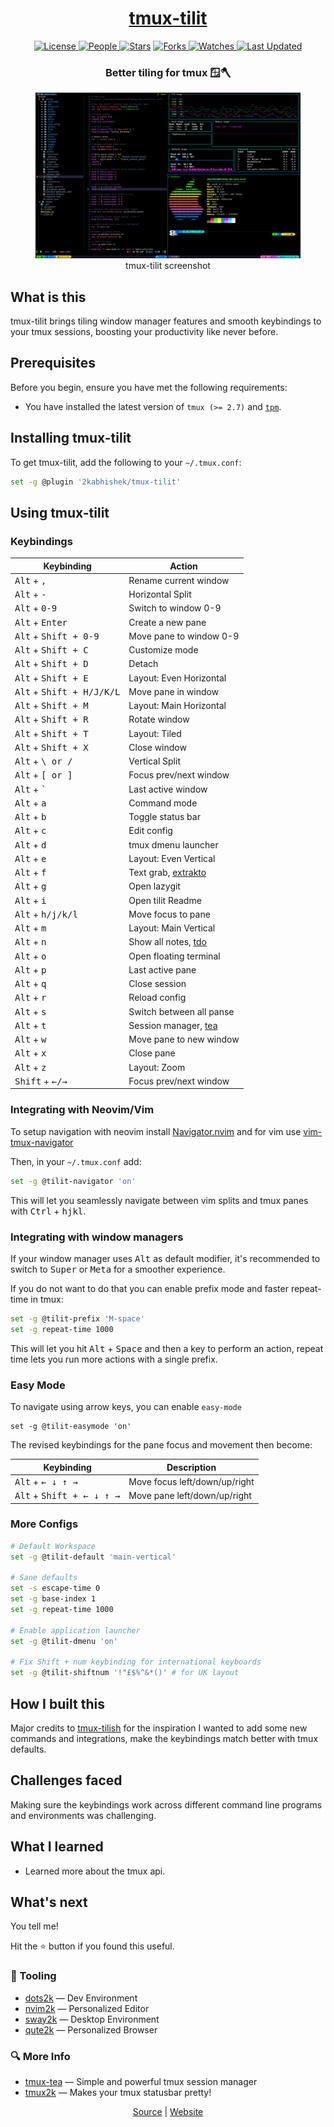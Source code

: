 <div align = "center">

<h1><a href="https://2kabhishek.github.io/tmux-tilit">tmux-tilit</a></h1>

<a href="https://github.com/2KAbhishek/tmux-tilit/blob/main/LICENSE">
<img alt="License" src="https://img.shields.io/github/license/2kabhishek/tmux-tilit?style=flat&color=eee&label="> </a>

<a href="https://github.com/2KAbhishek/tmux-tilit/graphs/contributors">
<img alt="People" src="https://img.shields.io/github/contributors/2kabhishek/tmux-tilit?style=flat&color=ffaaf2&label=People"> </a>

<a href="https://github.com/2KAbhishek/tmux-tilit/stargazers">
<img alt="Stars" src="https://img.shields.io/github/stars/2kabhishek/tmux-tilit?style=flat&color=98c379&label=Stars"></a>

<a href="https://github.com/2KAbhishek/tmux-tilit/network/members">
<img alt="Forks" src="https://img.shields.io/github/forks/2kabhishek/tmux-tilit?style=flat&color=66a8e0&label=Forks"> </a>

<a href="https://github.com/2KAbhishek/tmux-tilit/watchers">
<img alt="Watches" src="https://img.shields.io/github/watchers/2kabhishek/tmux-tilit?style=flat&color=f5d08b&label=Watches"> </a>

<a href="https://github.com/2KAbhishek/tmux-tilit/pulse">
<img alt="Last Updated" src="https://img.shields.io/github/last-commit/2kabhishek/tmux-tilit?style=flat&color=e06c75&label="> </a>

<h3>Better tiling for tmux 🪟🪓</h3>

<figure>
  <img src= "images/screenshot.png" alt="tmux-tilit Demo">
  <br/>
  <figcaption>tmux-tilit screenshot</figcaption>
</figure>

</div>

## What is this

tmux-tilit brings tiling window manager features and smooth keybindings to your tmux sessions, boosting your productivity like never before.

## Prerequisites

Before you begin, ensure you have met the following requirements:

- You have installed the latest version of `tmux (>= 2.7)` and [`tpm`](https://github.com/tmux-plugins/tpm).

## Installing tmux-tilit

To get tmux-tilit, add the following to your `~/.tmux.conf`:

```bash
set -g @plugin '2kabhishek/tmux-tilit'
```

## Using tmux-tilit

### Keybindings

| Keybinding                                    | Action                    |
| --------------------------------------------- | ------------------------- |
| <kbd>Alt</kbd> + <kbd>,</kbd>                 | Rename current window     |
| <kbd>Alt</kbd> + <kbd>-</kbd>                 | Horizontal Split          |
| <kbd>Alt</kbd> + <kbd>0-9</kbd>               | Switch to window 0-9      |
| <kbd>Alt</kbd> + <kbd>Enter</kbd>             | Create a new pane         |
| <kbd>Alt</kbd> + <kbd>Shift + 0-9</kbd>       | Move pane to window 0-9   |
| <kbd>Alt</kbd> + <kbd>Shift + C</kbd>         | Customize mode            |
| <kbd>Alt</kbd> + <kbd>Shift + D</kbd>         | Detach                    |
| <kbd>Alt</kbd> + <kbd>Shift + E</kbd>         | Layout: Even Horizontal   |
| <kbd>Alt</kbd> + <kbd>Shift + H/J/K/L</kbd>   | Move pane in window       |
| <kbd>Alt</kbd> + <kbd>Shift + M</kbd>         | Layout: Main Horizontal   |
| <kbd>Alt</kbd> + <kbd>Shift + R</kbd>         | Rotate window             |
| <kbd>Alt</kbd> + <kbd>Shift + T</kbd>         | Layout: Tiled             |
| <kbd>Alt</kbd> + <kbd>Shift + X</kbd>         | Close window              |
| <kbd>Alt</kbd> + <kbd>\ or /</kbd>            | Vertical Split            |
| <kbd>Alt</kbd> + <kbd>[ or ]</kbd>            | Focus prev/next window    |
| <kbd>Alt</kbd> + <kbd>`</kbd>                 | Last active window        |
| <kbd>Alt</kbd> + <kbd>a</kbd>                 | Command mode              |
| <kbd>Alt</kbd> + <kbd>b</kbd>                 | Toggle status bar         |
| <kbd>Alt</kbd> + <kbd>c</kbd>                 | Edit config               |
| <kbd>Alt</kbd> + <kbd>d</kbd>                 | tmux dmenu launcher       |
| <kbd>Alt</kbd> + <kbd>e</kbd>                 | Layout: Even Vertical     |
| <kbd>Alt</kbd> + <kbd>f</kbd>                 | Text grab, [extrakto][3]  |
| <kbd>Alt</kbd> + <kbd>g</kbd>                 | Open lazygit              |
| <kbd>Alt</kbd> + <kbd>i</kbd>                 | Open tilit Readme         |
| <kbd>Alt</kbd> + <kbd>h/j/k/l</kbd>           | Move focus to pane        |
| <kbd>Alt</kbd> + <kbd>m</kbd>                 | Layout: Main Vertical     |
| <kbd>Alt</kbd> + <kbd>n</kbd>                 | Show all notes, [tdo][1]  |
| <kbd>Alt</kbd> + <kbd>o</kbd>                 | Open floating terminal    |
| <kbd>Alt</kbd> + <kbd>p</kbd>                 | Last active pane          |
| <kbd>Alt</kbd> + <kbd>q</kbd>                 | Close session             |
| <kbd>Alt</kbd> + <kbd>r</kbd>                 | Reload config             |
| <kbd>Alt</kbd> + <kbd>s</kbd>                 | Switch between all panse  |
| <kbd>Alt</kbd> + <kbd>t</kbd>                 | Session manager, [tea][2] |
| <kbd>Alt</kbd> + <kbd>w</kbd>                 | Move pane to new window   |
| <kbd>Alt</kbd> + <kbd>x</kbd>                 | Close pane                |
| <kbd>Alt</kbd> + <kbd>z</kbd>                 | Layout: Zoom              |
| <kbd>Shift</kbd> + <kbd>&#8592;/&#8594;</kbd> | Focus prev/next window    |

[1]: https://github.com/2KAbhishek/tdo
[2]: https://github.com/2KAbhishek/tmux-tea
[3]: https://github.com/laktak/extrakto

### Integrating with Neovim/Vim

To setup navigation with neovim install [Navigator.nvim][4] and for vim use [vim-tmux-navigator][5]

Then, in your `~/.tmux.conf` add:

```bash
set -g @tilit-navigator 'on'
```

This will let you seamlessly navigate between vim splits and tmux panes with <kbd>Ctrl</kbd> + <kbd>h</kbd><kbd>j</kbd><kbd>k</kbd><kbd>l</kbd>.

[4]: https://github.com/numToStr/Navigator.nvim
[5]: https://github.com/christoomey/vim-tmux-navigator

### Integrating with window managers

If your window manager uses <kbd>Alt</kbd> as default modifier, it's recommended to switch to <kbd>Super</kbd> or <kbd>Meta</kbd> for a smoother experience.

If you do not want to do that you can enable prefix mode and faster repeat-time in tmux:

```bash
set -g @tilit-prefix 'M-space'
set -g repeat-time 1000
```

This will let you hit <kbd>Alt</kbd> + <kbd>Space</kbd> and then a key to perform an action, repeat time lets you run more actions with a single prefix.

### Easy Mode

To navigate using arrow keys, you can enable `easy-mode`

    set -g @tilit-easymode 'on'

The revised keybindings for the pane focus and movement then become:

| Keybinding                                                          | Description                   |
| ------------------------------------------------------------------- | ----------------------------- |
| <kbd>Alt</kbd> + <kbd>&#8592; &#8595; &#8593; &#8594;</kbd>         | Move focus left/down/up/right |
| <kbd>Alt</kbd> + <kbd>Shift + &#8592; &#8595; &#8593; &#8594;</kbd> | Move pane left/down/up/right  |

### More Configs

```bash
# Default Workspace
set -g @tilit-default 'main-vertical'

# Sane defaults
set -s escape-time 0
set -g base-index 1
set -g repeat-time 1000

# Enable application launcher
set -g @tilit-dmenu 'on'

# Fix Shift + num keybinding for international keyboards
set -g @tilit-shiftnum '!"£$%^&*()' # for UK layout
```

## How I built this

Major credits to [tmux-tilish](https://github.com/jabirali/tmux-tilish) for the inspiration
I wanted to add some new commands and integrations, make the keybindings match better with tmux defaults.

## Challenges faced

Making sure the keybindings work across different command line programs and environments was challenging.

## What I learned

- Learned more about the tmux api.

## What's next

You tell me!

Hit the ⭐ button if you found this useful.

### 🧰 Tooling

- [dots2k](https://github.com/2kabhishek/dots2k) — Dev Environment
- [nvim2k](https://github.com/2kabhishek/nvim2k) — Personalized Editor
- [sway2k](https://github.com/2kabhishek/sway2k) — Desktop Environment
- [qute2k](https://github.com/2kabhishek/qute2k) — Personalized Browser

### 🔍 More Info

- [tmux-tea](https://github.com/2kabhishek/tmux-tea) — Simple and powerful tmux session manager
- [tmux2k](https://github.com/2kabhishek/tmux2k) — Makes your tmux statusbar pretty!

<div align="center">

<a href="https://github.com/2KAbhishek/tmux-tilit">Source</a> | <a href="https://2kabhishek.github.io/tmux-tilit">Website</a>

</div>
